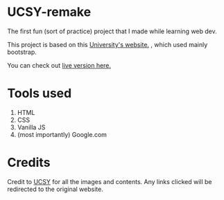 # UCSY-remake
The first fun (sort of practice) project that I made while learning web dev.

This project is based on this [University's website.](https://www.ucsy.edu.mm) , which used mainly bootstrap.

You can check out [live version here.](https://ucsy-remade.netlify.app/)

# Tools used

1. HTML
2. CSS
3. Vanilla JS
4. (most importantly) Google.com

# Credits 
Credit to [UCSY](https://www.ucsy.edu.mm) for all the images and contents. Any links clicked will be redirected to the original website.
